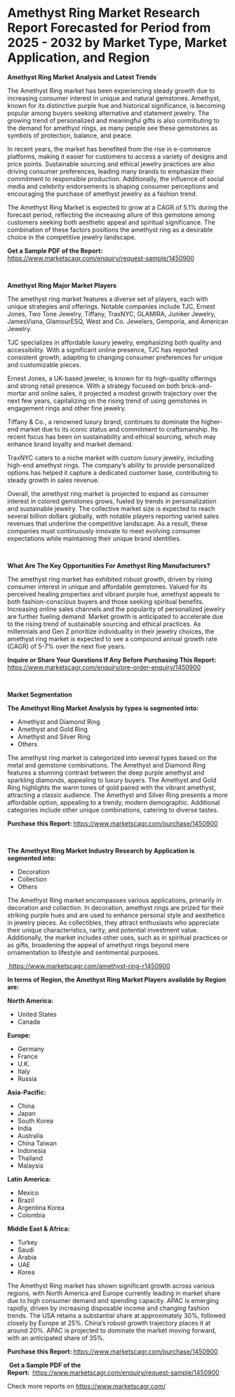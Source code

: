 <p><h1>Amethyst Ring Market Research Report Forecasted for Period from 2025 -  2032 by Market Type, Market Application, and Region</h1></p><p><strong>Amethyst Ring Market Analysis and Latest Trends</strong></p>
<p><p>The Amethyst Ring market has been experiencing steady growth due to increasing consumer interest in unique and natural gemstones. Amethyst, known for its distinctive purple hue and historical significance, is becoming popular among buyers seeking alternative and statement jewelry. The growing trend of personalized and meaningful gifts is also contributing to the demand for amethyst rings, as many people see these gemstones as symbols of protection, balance, and peace.</p><p>In recent years, the market has benefited from the rise in e-commerce platforms, making it easier for customers to access a variety of designs and price points. Sustainable sourcing and ethical jewelry practices are also driving consumer preferences, leading many brands to emphasize their commitment to responsible production. Additionally, the influence of social media and celebrity endorsements is shaping consumer perceptions and encouraging the purchase of amethyst jewelry as a fashion trend.</p><p>The Amethyst Ring Market is expected to grow at a CAGR of 5.1% during the forecast period, reflecting the increasing allure of this gemstone among customers seeking both aesthetic appeal and spiritual significance. The combination of these factors positions the amethyst ring as a desirable choice in the competitive jewelry landscape.</p></p>
<p><strong>Get a Sample PDF of the Report:&nbsp;</strong> <a href="https://www.marketscagr.com/enquiry/request-sample/1450900?utm_campaign=1166&utm_medium=2&utm_source=Github&utm_content=ia&utm_term=06022025&utm_id=amethyst-ring">https://www.marketscagr.com/enquiry/request-sample/1450900</a></p>
<p>&nbsp;</p>
<p><strong>Amethyst Ring Major Market Players</strong></p>
<p><p>The amethyst ring market features a diverse set of players, each with unique strategies and offerings. Notable companies include TJC, Ernest Jones, Two Tone Jewelry, Tiffany, TraxNYC, GLAMIRA, Juniker Jewelry, JamesViana, GlamourESQ, West and Co. Jewelers, Gemporia, and American Jewelry.</p><p>TJC specializes in affordable luxury jewelry, emphasizing both quality and accessibility. With a significant online presence, TJC has reported consistent growth, adapting to changing consumer preferences for unique and customizable pieces. </p><p>Ernest Jones, a UK-based jeweler, is known for its high-quality offerings and strong retail presence. With a strategy focused on both brick-and-mortar and online sales, it projected a modest growth trajectory over the next few years, capitalizing on the rising trend of using gemstones in engagement rings and other fine jewelry.</p><p>Tiffany & Co., a renowned luxury brand, continues to dominate the higher-end market due to its iconic status and commitment to craftsmanship. Its recent focus has been on sustainability and ethical sourcing, which may enhance brand loyalty and market demand.</p><p>TraxNYC caters to a niche market with custom luxury jewelry, including high-end amethyst rings. The company’s ability to provide personalized options has helped it capture a dedicated customer base, contributing to steady growth in sales revenue.</p><p>Overall, the amethyst ring market is projected to expand as consumer interest in colored gemstones grows, fueled by trends in personalization and sustainable jewelry. The collective market size is expected to reach several billion dollars globally, with notable players reporting varied sales revenues that underline the competitive landscape. As a result, these companies must continuously innovate to meet evolving consumer expectations while maintaining their unique brand identities.</p></p>
<p>&nbsp;</p>
<p><strong>What Are The Key Opportunities For Amethyst Ring Manufacturers?</strong></p>
<p><p>The amethyst ring market has exhibited robust growth, driven by rising consumer interest in unique and affordable gemstones. Valued for its perceived healing properties and vibrant purple hue, amethyst appeals to both fashion-conscious buyers and those seeking spiritual benefits. Increasing online sales channels and the popularity of personalized jewelry are further fueling demand. Market growth is anticipated to accelerate due to the rising trend of sustainable sourcing and ethical practices. As millennials and Gen Z prioritize individuality in their jewelry choices, the amethyst ring market is expected to see a compound annual growth rate (CAGR) of 5-7% over the next five years.</p></p>
<p><strong>Inquire or Share Your Questions If Any Before Purchasing This Report:</strong> <a href="https://www.marketscagr.com/enquiry/pre-order-enquiry/1450900?utm_campaign=1166&utm_medium=2&utm_source=Github&utm_content=ia&utm_term=06022025&utm_id=amethyst-ring">https://www.marketscagr.com/enquiry/pre-order-enquiry/1450900</a></p>
<p>&nbsp;</p>
<p><strong>Market Segmentation</strong></p>
<p><strong>The Amethyst Ring Market Analysis by types is segmented into:</strong></p>
<p><ul><li>Amethyst and Diamond Ring</li><li>Amethyst and Gold Ring</li><li>Amethyst and Silver Ring</li><li>Others</li></ul></p>
<p><p>The amethyst ring market is categorized into several types based on the metal and gemstone combinations. The Amethyst and Diamond Ring features a stunning contrast between the deep purple amethyst and sparkling diamonds, appealing to luxury buyers. The Amethyst and Gold Ring highlights the warm tones of gold paired with the vibrant amethyst, attracting a classic audience. The Amethyst and Silver Ring presents a more affordable option, appealing to a trendy, modern demographic. Additional categories include other unique combinations, catering to diverse tastes.</p></p>
<p><strong>Purchase this Report:&nbsp;</strong><a href="https://www.marketscagr.com/purchase/1450900?utm_campaign=1166&utm_medium=2&utm_source=Github&utm_content=ia&utm_term=06022025&utm_id=amethyst-ring">https://www.marketscagr.com/purchase/1450900</a></p>
<p>&nbsp;</p>
<p><strong>The Amethyst Ring Market Industry Research by Application is segmented into:</strong></p>
<p><ul><li>Decoration</li><li>Collection</li><li>Others</li></ul></p>
<p><p>The Amethyst Ring market encompasses various applications, primarily in decoration and collection. In decoration, amethyst rings are prized for their striking purple hues and are used to enhance personal style and aesthetics in jewelry pieces. As collectibles, they attract enthusiasts who appreciate their unique characteristics, rarity, and potential investment value. Additionally, the market includes other uses, such as in spiritual practices or as gifts, broadening the appeal of amethyst rings beyond mere ornamentation to lifestyle and sentimental purposes.</p></p>
<p><a href="https://www.marketscagr.com/amethyst-ring-r1450900?utm_campaign=1166&utm_medium=2&utm_source=Github&utm_content=ia&utm_term=06022025&utm_id=amethyst-ring">&nbsp;https://www.marketscagr.com/amethyst-ring-r1450900</a></p>
<p><strong>In terms of Region, the Amethyst Ring Market Players available by Region are:</strong></p>
<p>
    <p> <strong> North America: </strong>
        <ul>
            <li>United States</li>
            <li>Canada</li>
        </ul>
        </p> 
    <p> <strong> Europe: </strong>
        <ul>
            <li>Germany</li>
            <li>France</li>
            <li>U.K.</li>
            <li>Italy</li>
            <li>Russia</li>
        </ul>
        </p> 
    <p> <strong> Asia-Pacific: </strong>
        <ul>
            <li>China</li>
            <li>Japan</li>
            <li>South Korea</li>
            <li>India</li>
            <li>Australia</li>
            <li>China Taiwan</li>
            <li>Indonesia</li>
            <li>Thailand</li>
            <li>Malaysia</li>
        </ul>
        </p> 
    <p> <strong> Latin America: </strong>
        <ul>
            <li>Mexico</li>
            <li>Brazil</li>
            <li>Argentina Korea</li>
            <li>Colombia</li>
        </ul>
        </p> 
    <p> <strong> Middle East & Africa: </strong>
        <ul>
            <li>Turkey</li>
            <li>Saudi</li>
            <li>Arabia</li>
            <li>UAE</li>
            <li>Korea</li>
        </ul>
    </p>
    </p>
<p><p>The Amethyst Ring market has shown significant growth across various regions, with North America and Europe currently leading in market share due to high consumer demand and spending capacity. APAC is emerging rapidly, driven by increasing disposable income and changing fashion trends. The USA retains a substantial share at approximately 30%, followed closely by Europe at 25%. China’s robust growth trajectory places it at around 20%. APAC is projected to dominate the market moving forward, with an anticipated share of 35%.</p></p>
<p><strong>Purchase this Report: </strong><a href="https://www.marketscagr.com/purchase/1450900?utm_campaign=1166&utm_medium=2&utm_source=Github&utm_content=ia&utm_term=06022025&utm_id=amethyst-ring">https://www.marketscagr.com/purchase/1450900</a></p>
<p>&nbsp;<strong>Get a Sample PDF of the Report:&nbsp;&nbsp;</strong><a href="https://www.marketscagr.com/enquiry/request-sample/1450900?utm_campaign=1166&utm_medium=2&utm_source=Github&utm_content=ia&utm_term=06022025&utm_id=amethyst-ring">https://www.marketscagr.com/enquiry/request-sample/1450900</a></p>
<p><strong></strong></p>
<p>Check more reports on <a href="https://www.marketscagr.com/?utm_campaign=1166&utm_medium=2&utm_source=Github&utm_content=ia&utm_term=06022025&utm_id=amethyst-ring">https://www.marketscagr.com/</a></p>